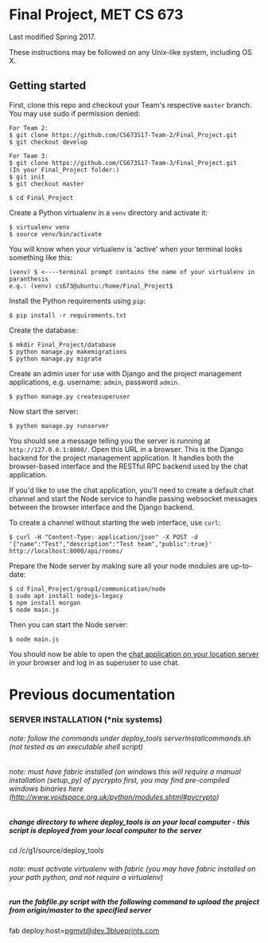 # Final Project, MET CS 673

Last modified Spring 2017.

These instructions may be followed on any Unix-like system, including OS X.

## Getting started

First, clone this repo and checkout your Team's respective `master` branch. You may use sudo if permission denied:

```
For Team 2:
$ git clone https://github.com/CS673S17-Team-2/Final_Project.git
$ git checkout develop

For Team 3:
$ git clone https://github.com/CS673S17-Team-3/Final_Project.git
(In your Final_Project folder:)
$ git init
$ git checkout master

$ cd Final_Project
```

Create a Python virtualenv in a `venv` directory and activate it:

```
$ virtualenv venv
$ source venv/bin/activate
```

You will know when your virtualenv is 'active' when your terminal looks something like this:
```
(venv) $ <----terminal prompt contains the name of your virtualenv in paranthesis
e.g.: (venv) cs673@ubuntu:/home/Final_Project$ 
```

Install the Python requirements using `pip`:

```
$ pip install -r requirements.txt
```

Create the database:

```
$ mkdir Final_Project/database
$ python manage.py makemigrations
$ python manage.py migrate
```

Create an admin user for use with Django and the project management
applications, e.g. username: `admin`, password `admin`.

```
$ python manage.py createsuperuser
```

Now start the server:

```
$ python manage.py runserver
```

You should see a message telling you the server is running at
`http://127.0.0.1:8000/`. Open this URL in a browser. This is the Django backend
for the project management application. It handles both the browser-based
interface and the RESTful RPC backend used by the chat application.

If you'd like to use the chat application, you'll need to create a default chat
channel and start the Node service to handle passing websocket messages between
the browser interface and the Django backend.

To create a channel without starting the web interface, use `curl`:

```
$ curl -H "Content-Type: application/json" -X POST -d '{"name":"Test","description":"Test team","public":true}' http://localhost:8000/api/rooms/
```

Prepare the Node server by making sure all your node modules are up-to-date:

```
$ cd Final_Project/group1/communication/node
$ sudo apt install nodejs-legacy
$ npm install morgan
$ node main.js
```

Then you can start the Node server:

```
$ node main.js
```

You should now be able to open the [chat application on your location
server](http://127.0.0.1:8000/communication/) in your browser and log in as superuser to use
chat.


# Previous documentation

### SERVER INSTALLATION (*nix systems)
###### note: follow the commands under deploy_tools serverInstallcommands.sh (not tested as an executable shell script)
###### note: must have fabric installed (on windows this will require a manual installation (setup_py) of pycrypto first, you may find pre-compiled windows binaries here (http://www.voidspace.org.uk/python/modules.shtml#pycrypto)
##### change directory to where deploy_tools is on your local computer - this script is deployed from your local computer to the server
cd /c/g1/source/deploy_tools
###### note: must activate virtualenv with fabric (you may have fabric installed on your path python, and not require a virtualenv)
##### run the fabfile.py script with the following command to upload the project from origin/master to the specified server
fab deploy:host=pgmvt@dev.3blueprints.com
